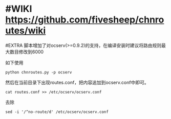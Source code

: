 #WIKI
https://github.com/fivesheep/chnroutes/wiki
===========
#EXTRA
脚本增加了对ocserv(>=0.9.2)的支持，在编译安装时建议将路由规则最大数目修改到6000

如下使用

```shell
python chnroutes.py -p ocserv
```

然后在当前目录下出现routes.conf，把内容追加到ocserv.conf中即可。

```shell
cat routes.conf >> /etc/ocserv/ocserv.conf
```

去除

```shell
sed -i '/^no-route/d' /etc/ocserv/ocserv.conf
```
